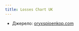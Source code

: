 ```yaml
---
title: Losses Chart UK
---
```

- Джерело: [oryxspioenkop.com](https://www.oryxspioenkop.com/2022/02/attack-on-europe-documenting-equipment.html)